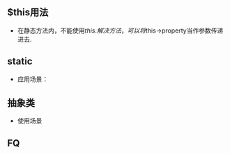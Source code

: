 ## $this用法
- 在静态方法内，不能使用$this.解决方法，可以将$this->property当作参数传递进去.

## static
- 应用场景：


## 抽象类
- 使用场景

## FQ
